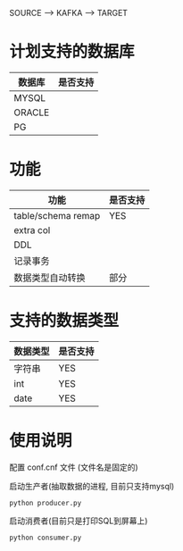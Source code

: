 SOURCE --> KAFKA --> TARGET



# 计划支持的数据库

| 数据库    | 是否支持 |
| ------ | ---- |
| MYSQL  |      |
| ORACLE |      |
| PG     |      |



# 功能

| 功能                 | 是否支持 |
| ------------------ | ---- |
| table/schema remap | YES  |
| extra col          |      |
| DDL                |      |
| 记录事务               |      |
| 数据类型自动转换           | 部分   |


# 支持的数据类型

| 数据类型 | 是否支持 |
| ---- | ---- |
| 字符串  | YES  |
| int  | YES  |
| date | YES  |



# 使用说明

配置 conf.cnf 文件 (文件名是固定的)

启动生产者(抽取数据的进程, 目前只支持mysql)

```shell
python producer.py
```

启动消费者(目前只是打印SQL到屏幕上)

```shell
python consumer.py
```

